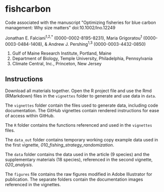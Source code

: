 # fishcarbon
Code associated with the manuscript "Optimizing fisheries for blue carbon management: Why size matters"
doi:10.1002/lno.12249

Jonathan E. Falciani<sup>1,2,*</sup> (0000-0002-8195-8231), Maria Grigoratou<sup>1</sup> (0000-0003-0484-1408), & Andrew J. Pershing<sup>1,3</sup> (0000-0003-4432-0850)

1. Gulf of Maine Research Institute, Portland, Maine
2. Department of Biology, Temple University, Philadelphia, Pennsylvania
3. Climate Central, Inc., Princeton, New Jersey

## Instructions

Download all materials together. Open the R project file and use the Rmd (RMarkdown) files in the `vignettes` folder to generate and use data in `data`.

The `vignettes` folder contain the files used to generate data, including code documentation. The GitHub vignettes contain rendered instructions for ease of access within GitHub.

The `R` folder contains the functions referenced and used in the `vignettes` files.

The `data_out` folder contains temporary working copy example data used in the first vignette, *010_fishing_strategy_randomization*.

The `data` folder contains the data used in the article (9 species) and the supplementary materials (18 species), referenced in the second vignette, *020_analysis*.

The `figures` file contains the raw figures modified in Adobe Illustrator for publication. The separate folders contain the documentation images referenced in the vignettes.
